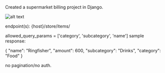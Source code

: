 Created a supermarket billing project in Django.

![alt text](https://i.pinimg.com/474x/56/75/55/56755529a764cf043208342548438ae9.jpg)

endpoint(s):
{host}/store/items/

allowed_query_params = ['category', 'subcategory', 'name']
sample response:

{
    "name": "Ringfisher",
    "amount": 600,
    "subcategory": "Drinks",
    "category": "Food"
}

no pagination/no auth.
